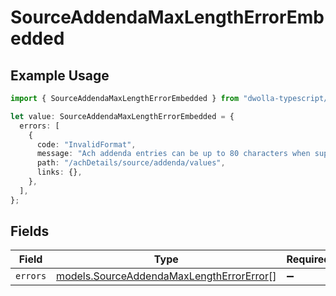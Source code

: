 # SourceAddendaMaxLengthErrorEmbedded

## Example Usage

```typescript
import { SourceAddendaMaxLengthErrorEmbedded } from "dwolla-typescript/models";

let value: SourceAddendaMaxLengthErrorEmbedded = {
  errors: [
    {
      code: "InvalidFormat",
      message: "Ach addenda entries can be up to 80 characters when supplied.",
      path: "/achDetails/source/addenda/values",
      links: {},
    },
  ],
};
```

## Fields

| Field                                                                                      | Type                                                                                       | Required                                                                                   | Description                                                                                |
| ------------------------------------------------------------------------------------------ | ------------------------------------------------------------------------------------------ | ------------------------------------------------------------------------------------------ | ------------------------------------------------------------------------------------------ |
| `errors`                                                                                   | [models.SourceAddendaMaxLengthErrorError](../models/sourceaddendamaxlengtherrorerror.md)[] | :heavy_minus_sign:                                                                         | N/A                                                                                        |